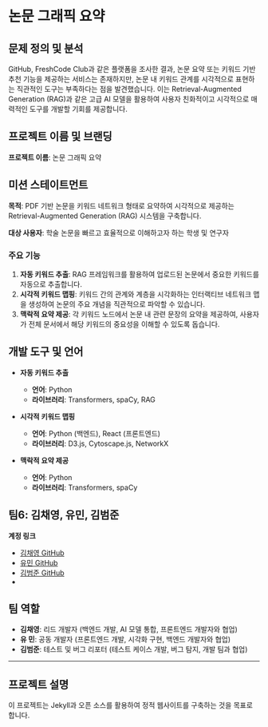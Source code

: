 # 논문 그래픽 요약

## 문제 정의 및 분석
GitHub, FreshCode Club과 같은 플랫폼을 조사한 결과, 논문 요약 또는 키워드 기반 추천 기능을 제공하는 서비스는 존재하지만, 논문 내 키워드 관계를 시각적으로 표현하는 직관적인 도구는 부족하다는 점을 발견했습니다. 이는 Retrieval-Augmented Generation (RAG)과 같은 고급 AI 모델을 활용하여 사용자 친화적이고 시각적으로 매력적인 도구를 개발할 기회를 제공합니다.

## 프로젝트 이름 및 브랜딩
**프로젝트 이름**: 논문 그래픽 요약

## 미션 스테이트먼트
**목적**: PDF 기반 논문을 키워드 네트워크 형태로 요약하여 시각적으로 제공하는 Retrieval-Augmented Generation (RAG) 시스템을 구축합니다.

**대상 사용자**: 학술 논문을 빠르고 효율적으로 이해하고자 하는 학생 및 연구자

### 주요 기능
1. **자동 키워드 추출**: RAG 프레임워크를 활용하여 업로드된 논문에서 중요한 키워드를 자동으로 추출합니다.
2. **시각적 키워드 맵핑**: 키워드 간의 관계와 계층을 시각화하는 인터랙티브 네트워크 맵을 생성하여 논문의 주요 개념을 직관적으로 파악할 수 있습니다.
3. **맥락적 요약 제공**: 각 키워드 노드에서 논문 내 관련 문장의 요약을 제공하여, 사용자가 전체 문서에서 해당 키워드의 중요성을 이해할 수 있도록 돕습니다.

## 개발 도구 및 언어
- **자동 키워드 추출**
  - **언어**: Python
  - **라이브러리**: Transformers, spaCy, RAG

- **시각적 키워드 맵핑**
  - **언어**: Python (백엔드), React (프론트엔드)
  - **라이브러리**: D3.js, Cytoscape.js, NetworkX

- **맥락적 요약 제공**
  - **언어**: Python
  - **라이브러리**: Transformers, spaCy

## 팀6: 김채영, 유민, 김범준

**계정 링크**
- [김채영 GitHub](https://github.com/yoooousir)
- [유민 GitHub](https://github.com/tarcer12)
- [김범준 GitHub](https://github.com/tigerjun5199)
- 
## 팀 역할
- **김채영**: 리드 개발자 (백엔드 개발, AI 모델 통합, 프론트엔드 개발자와 협업)
- **유 민**: 공동 개발자 (프론트엔드 개발, 시각화 구현, 백엔드 개발자와 협업)
- **김범준**: 테스트 및 버그 리포터 (테스트 케이스 개발, 버그 탐지, 개발 팀과 협업)

---

## 프로젝트 설명
이 프로젝트는 Jekyll과 오픈 소스를 활용하여 정적 웹사이트를 구축하는 것을 목표로 합니다.
